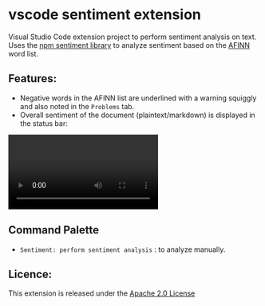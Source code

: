 # vscode sentiment extension

Visual Studio Code extension project to perform sentiment analysis on text. Uses the [npm sentiment library](https://www.npmjs.com/package/sentiment) to analyze sentiment based on the [AFINN](http://www2.imm.dtu.dk/pubdb/views/edoc_download.php/6006/pdf/imm6006.pdf) word list.

## Features:

- Negative words in the AFINN list are underlined with a warning squiggly and also noted in the `Problems` tab. 
- Overall sentiment of the document (plaintext/markdown) is displayed in the status bar:

![Feature Overview](./resources/marketplace/vscode-sentiment.mp4)

## Command Palette
- `Sentiment: perform sentiment analysis` : to analyze manually.

## Licence:
This extension is released under the [Apache 2.0 License](https://www.apache.org/licenses/LICENSE-2.0)